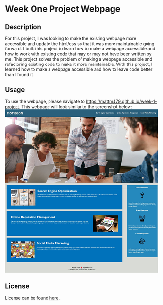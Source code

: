 # Week One Project Webpage

## Description

For this project, I was looking to make the existing webpage more accessible and update the html/css so that it was more maintainable going forward.
I built this project to learn how to make a webpage accessible and how to work with existing code that may or may not have been written by me.
This project solves the problem of making a webpage accessible and refactoring existing code to make it more maintainable.
With this project, I learned how to make a webpage accessible and how to leave code better than I found it.

## Usage

To use the webpage, please navigate to https://mattm479.github.io/week-1-project. This webpage will look similar to the screenshot below:
![Week 1 Project Screenshot](assets/images/screenshot.png)

## License

License can be found [here](LICENSE).
